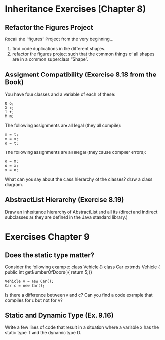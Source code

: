 Inheritance Exercises (Chapter 8)
======================

Refactor the Figures Project
------------------------------
Recall the “figures” Project from the very beginning...

1. find code duplications in the different shapes.
2. refactor the figures project such that the common things of all shapes are in a common superclass “Shape”.


Assigment Compatibility (Exercise 8.18 from the Book)
------------------------
You have four classes and a variable of each of these:

    O o;
    X x;
    T t;
    M m;

The following assignments are all legal (they all compile):

    m = t;
    m = x;
    o = t;
The following assignments are all illegal (they cause compiler errors):

    o = m;
    o = x;
    x = o;

What can you say about the class hierarchy of the classes? draw a class diagram.


AbstractList Hierarchy (Exercise 8.19)
-----------------
Draw an inheritance hierarchy of AbstractList and all its (direct and indirect subclasses as they are defined in the Java standard library.)

Exercises Chapter 9
====================

Does the static type matter?
--------------------
Consider the following example:
class Vehicle {}
class Car extends Vehicle { public int getNumberOfDoors(){ return 5;}}

    Vehicle v = new Car();
    Car c = new Car();

Is there a difference between v and c?
Can you find a code example that compiles for c but not for v?


Static and Dynamic Type (Ex. 9.16)
-----------------------

Write a few lines of code that result in a situation where a variable x has the static type T and the dynamic type D.

